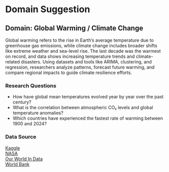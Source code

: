 # Domain Suggestion

## Domain: Global Warming / Climate Change

Global warming refers to the rise in Earth’s average temperature due to
greenhouse gas emissions, while climate change includes broader shifts like
extreme weather and sea-level rise. The last decade was the warmest on record,
and data shows increasing temperature trends and climate-related disasters.
Using datasets and tools like ARIMA, clustering, and regression, researchers
analyze patterns, forecast future warming, and compare regional impacts to guide
climate resilience efforts.

### Research Questions

- How have global mean temperatures evolved year by year over the past century?
- What is the correlation between atmospheric CO₂ levels and global
  temperature anomalies?
- Which countries have experienced the fastest rate of warming between 1900 and
  2024?

### Data Source  

[Kaggle](https://www.kaggle.com/datasets/kkhandekar/climate-change-vs-global-warming)  
[NASA](https://climate.nasa.gov/)  
[Our World In Data](https://ourworldindata.org/co2-and-other-greenhouse-gas-emissions)  
[World Bank](https://climateknowledgeportal.worldbank.org/)
